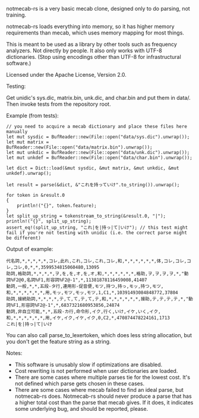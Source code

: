 notmecab-rs is a very basic mecab clone, designed only to do parsing, not training.

notmecab-rs loads everything into memory, so it has higher memory requirements than mecab, which uses memory mapping for most things.

This is meant to be used as a library by other tools such as frequency analyzers. Not directly by people.
It also only works with UTF-8 dictionaries. (Stop using encodings other than UTF-8 for infrastructural software.)

Licensed under the Apache License, Version 2.0.

Testing:

Get unidic's sys.dic, matrix.bin, unk.dic, and char.bin and put them in data/. Then invoke tests from the repository root.

Example (from tests):

    // you need to acquire a mecab dictionary and place these files here manually
    let mut sysdic = BufReader::new(File::open("data/sys.dic").unwrap());
    let mut matrix = BufReader::new(File::open("data/matrix.bin").unwrap());
    let mut unkdic = BufReader::new(File::open("data/unk.dic").unwrap());
    let mut unkdef = BufReader::new(File::open("data/char.bin").unwrap());

    let dict = Dict::load(&mut sysdic, &mut matrix, &mut unkdic, &mut unkdef).unwrap();

    let result = parse(&dict, &"これを持っていけ".to_string()).unwrap();

    for token in &result.0
    {
        println!("{}", token.feature);
    }
    let split_up_string = tokenstream_to_string(&result.0, "|");
    println!("{}", split_up_string);
    assert_eq!(split_up_string, "これ|を|持っ|て|いけ"); // this test might fail if you're not testing with unidic (i.e. the correct parse might be different)

Output of example:

    代名詞,*,*,*,*,*,コレ,此れ,これ,コレ,これ,コレ,和,*,*,*,*,*,*,体,コレ,コレ,コレ,コレ,0,*,*,3599534815060480,13095
    助詞,格助詞,*,*,*,*,ヲ,を,を,オ,を,オ,和,*,*,*,*,*,*,格助,ヲ,ヲ,ヲ,ヲ,*,"動詞%F2@0,名詞%F1,形容詞%F2@-1",*,11381878116459008,41407
    動詞,一般,*,*,五段-タ行,連用形-促音便,モツ,持つ,持っ,モッ,持つ,モツ,和,*,*,*,*,*,*,用,モッ,モツ,モッ,モツ,1,C1,*,10391493084848772,37804
    助詞,接続助詞,*,*,*,*,テ,て,て,テ,て,テ,和,*,*,*,*,*,*,接助,テ,テ,テ,テ,*,"動詞%F1,形容詞%F2@-1",*,6837321680953856,24874
    動詞,非自立可能,*,*,五段-カ行,命令形,イク,行く,いけ,イケ,いく,イク,和,*,*,*,*,*,*,用,イケ,イク,イケ,イク,0,C2,*,470874478224161,1713
    これ|を|持っ|て|いけ

You can also call parse_to_lexertoken, which does less string allocation, but you don't get the feature string as a string.

Notes:

- This software is unusably slow if optimizations are disabled.
- Cost rewriting is not performed when user dictionaries are loaded.
- There are some cases where multiple parses tie for the lowest cost. It's not defined which parse gets chosen in these cases.
- There are some cases where mecab failed to find an ideal parse, but notmecab-rs does. Notmecab-rs should never produce a parse that has a higher total cost than the parse that mecab gives. If it does, it indicates some underlying bug, and should be reported, please.
